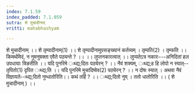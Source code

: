 ```yaml
---
index: 7.1.59
index_padded: 7.1.059
sutra: शे मुचादीनाम्
vritti: mahabhashyam

---
```

 शे मुचादीनाम् ।। शे तृम्पादीनाम्(1) ।। शे तृम्पादीनामुपसङ्ख्यानं कर्तव्यम् । तृम्पति(2) । तृम्फति ।। किमर्थमिदं, न नुमनुषक्ता एवैते पठ्यन्ते ? ।। ।। लुप्तनकारत्वात् ।। लुप्यतेऽत्र नकारः---अनिदितां हल उपधायाः क्ङितीति ।। यदि पुनरिमे ःथ्द्य;दितः पठ्येरन् ? ।। नैवं शक्यम्, ःथ्द्य;ह हि लोपो न स्यात्--तृपितो(1) दृपित ःथ्द्य;ति ।। यदि पुनरिमे मुचादिष्वेव(2) पठ्येरन् ? ।। न दोषः स्यात् । अथवा नैवं विज्ञायते--ःथ्द्य;दितो नुम्धातोरिति।। कथं तर्हि ? ।। ःथ्द्य;दितो नुम् । ततो धातोरिति ।। ( शे मुचादीनाम् ) ।। 